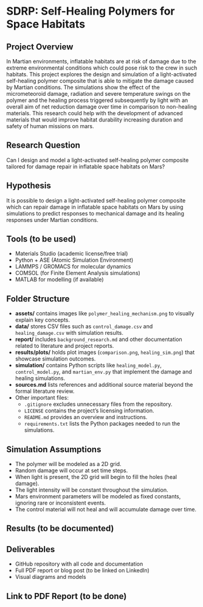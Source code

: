 # SDRP: Self-Healing Polymers for Space Habitats

## Project Overview
In Martian environments, inflatable habitats are at risk of damage due to the extreme environmental conditions which could pose risk to the crew in such habitats. This project explores the design and simulation of a light-activated self-healing polymer composite that is able to mitigate the damage caused by Martian conditions. The simulations show the effect of the micrometeoroid damage, radiation and severe temperature swings on the polymer and the healing process triggered subsequently by light with an overall aim of net reduction damage over time in comparison to non-healing materials. This research could help with the development of advanced materials that would improve habitat durability increasing duration and safety of human missions on mars. 

## Research Question
Can I design and model a light-activated self-healing polymer composite tailored for damage repair in inflatable space habitats on Mars?

## Hypothesis
It is possible to design a light-activated self-healing polymer composite which can repair damage in inflatable space habitats on Mars by using simulations to predict responses to mechanical damage and its healing responses under Martian conditions.

## Tools (to be used)
- Materials Studio (academic license/free trial)
- Python + ASE (Atomic Simulation Environment)
- LAMMPS / GROMACS for molecular dynamics
- COMSOL (for Finite Element Analysis simulations)
- MATLAB for modelling (if available)

## Folder Structure
- **assets/** contains images like `polymer_healing_mechanism.png` to visually explain key concepts.
- **data/** stores CSV files such as `control_damage.csv` and `healing_damage.csv` with simulation results.
- **report/** includes `background_research.md` and other documentation related to literature and project reports.
- **results/plots/** holds plot images (`comparison.png`, `healing_sim.png`) that showcase simulation outcomes.
- **simulation/** contains Python scripts like `healing_model.py`, `control_model.py`, and `martian_env.py` that implement the damage and healing simulations.
- **sources.md** lists references and additional source material beyond the formal literature review.
- Other important files:
  - `.gitignore` excludes unnecessary files from the repository.
  - `LICENSE` contains the project’s licensing information.
  - `README.md` provides an overview and instructions.
  - `requirements.txt` lists the Python packages needed to run the simulations.

## Simulation Assumptions
- The polymer will be modeled as a 2D grid.
- Random damage will occur at set time steps.
- When light is present, the 2D grid will begin to fill the holes (heal damage).
- The light intensity will be constant throughout the simulation.
- Mars environment parameters will be modeled as fixed constants, ignoring rare or inconsistent events.
- The control material will not heal and will accumulate damage over time.

## Results (to be documented)

## Deliverables
- GitHub repository with all code and documentation
- Full PDF report or blog post (to be linked on LinkedIn)
- Visual diagrams and models

## Link to PDF Report (to be done)

